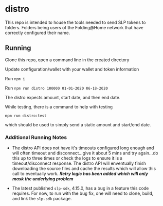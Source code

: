 # distro

This repo is intended to house the tools needed to send SLP tokens to folders.
Folders being users of the Folding@Home network that have correctly configured their name.

## Running

Clone this repo, open a command line in the created directory

Update configuration/wallet with your wallet and token information

Run ```npm i```

Run ```npm run distro 100000 01-01-2020 06-18-2020```

The distro expects amount, start date, and then end date.

While testing, there is a command to help with testing

```npm run distro:test```

which should be used to simply send a static amount and start/end date.

### Additional Running Notes

* The distro API does not have it's timeouts configured long enough and will often timeout and disconnect...give it about 5 mins and try again...do this up to three times or check the logs to ensure it is a timeout/disconnect response. The distro API will enventually finish downloading the source files and cache the results which will allow this call to eventually work. ***Retry logic has been added which will only mask the underlying problem***

* The latest published ```slp-sdk```, 4.15.0, has a bug in a feature this code requires.
For now, to run with the bug fix, one will need to clone, build, and link the ```slp-sdk``` package.
